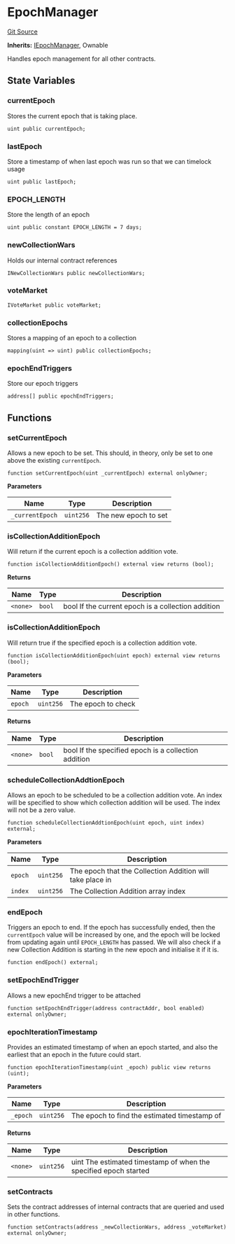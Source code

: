 # EpochManager
[Git Source](https://github.com/FloorDAO/floor-v2/blob/c8169a0594ad07a37d169672a50f4155c41be809/src/contracts/EpochManager.sol)

**Inherits:**
[IEpochManager](/src/interfaces/EpochManager.sol/contract.IEpochManager.md), Ownable

Handles epoch management for all other contracts.


## State Variables
### currentEpoch
Stores the current epoch that is taking place.


```solidity
uint public currentEpoch;
```


### lastEpoch
Store a timestamp of when last epoch was run so that we can timelock usage


```solidity
uint public lastEpoch;
```


### EPOCH_LENGTH
Store the length of an epoch


```solidity
uint public constant EPOCH_LENGTH = 7 days;
```


### newCollectionWars
Holds our internal contract references


```solidity
INewCollectionWars public newCollectionWars;
```


### voteMarket

```solidity
IVoteMarket public voteMarket;
```


### collectionEpochs
Stores a mapping of an epoch to a collection


```solidity
mapping(uint => uint) public collectionEpochs;
```


### epochEndTriggers
Store our epoch triggers


```solidity
address[] public epochEndTriggers;
```


## Functions
### setCurrentEpoch

Allows a new epoch to be set. This should, in theory, only be set to one
above the existing `currentEpoch`.


```solidity
function setCurrentEpoch(uint _currentEpoch) external onlyOwner;
```
**Parameters**

|Name|Type|Description|
|----|----|-----------|
|`_currentEpoch`|`uint256`|The new epoch to set|


### isCollectionAdditionEpoch

Will return if the current epoch is a collection addition vote.


```solidity
function isCollectionAdditionEpoch() external view returns (bool);
```
**Returns**

|Name|Type|Description|
|----|----|-----------|
|`<none>`|`bool`|bool If the current epoch is a collection addition|


### isCollectionAdditionEpoch

Will return true if the specified epoch is a collection addition vote.


```solidity
function isCollectionAdditionEpoch(uint epoch) external view returns (bool);
```
**Parameters**

|Name|Type|Description|
|----|----|-----------|
|`epoch`|`uint256`|The epoch to check|

**Returns**

|Name|Type|Description|
|----|----|-----------|
|`<none>`|`bool`|bool If the specified epoch is a collection addition|


### scheduleCollectionAddtionEpoch

Allows an epoch to be scheduled to be a collection addition vote. An index will
be specified to show which collection addition will be used. The index will not
be a zero value.


```solidity
function scheduleCollectionAddtionEpoch(uint epoch, uint index) external;
```
**Parameters**

|Name|Type|Description|
|----|----|-----------|
|`epoch`|`uint256`|The epoch that the Collection Addition will take place in|
|`index`|`uint256`|The Collection Addition array index|


### endEpoch

Triggers an epoch to end.
If the epoch has successfully ended, then the `currentEpoch` value will be increased
by one, and the epoch will be locked from updating again until `EPOCH_LENGTH` has
passed. We will also check if a new Collection Addition is starting in the new epoch
and initialise it if it is.


```solidity
function endEpoch() external;
```

### setEpochEndTrigger

Allows a new epochEnd trigger to be attached


```solidity
function setEpochEndTrigger(address contractAddr, bool enabled) external onlyOwner;
```

### epochIterationTimestamp

Provides an estimated timestamp of when an epoch started, and also the earliest
that an epoch in the future could start.


```solidity
function epochIterationTimestamp(uint _epoch) public view returns (uint);
```
**Parameters**

|Name|Type|Description|
|----|----|-----------|
|`_epoch`|`uint256`|The epoch to find the estimated timestamp of|

**Returns**

|Name|Type|Description|
|----|----|-----------|
|`<none>`|`uint256`|uint The estimated timestamp of when the specified epoch started|


### setContracts

Sets the contract addresses of internal contracts that are queried and used
in other functions.


```solidity
function setContracts(address _newCollectionWars, address _voteMarket) external onlyOwner;
```

